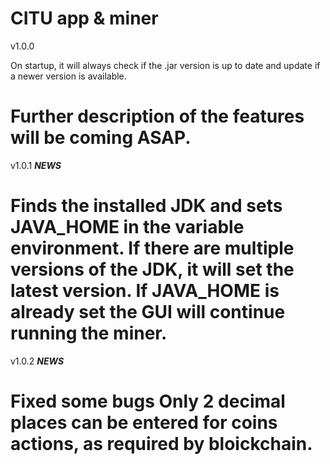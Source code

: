 # CITU app & miner

v1.0.0

On startup, it will always check if the .jar version is up to date and update if a newer version is available.

Further description of the features will be coming ASAP.
========================================================
v1.0.1 ***NEWS***

Finds the installed JDK and sets JAVA_HOME in the variable environment.
If there are multiple versions of the JDK, it will set the latest version.
If JAVA_HOME is already set the GUI will continue running the miner.
====================================================================
v1.0.2 ***NEWS***

Fixed some bugs
Only 2 decimal places can be entered for coins actions, as required by bloickchain.
===================================================================================
